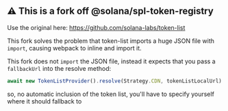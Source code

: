 ## ⚠️ This is a fork off @solana/spl-token-registry

Use the original here: https://github.com/solana-labs/token-list

This fork solves the problem that token-list imports a huge JSON file with `import`, causing webpack to inline and import it.

This fork does not `import` the JSON file, instead it expects that you pass a `fallbackUrl` into the resolve method:

```typescript
await new TokenListProvider().resolve(Strategy.CDN, tokenListLocalUrl)
```

so, no automatic inclusion of the token list, you'll have to specify yourself where it should fallback to

